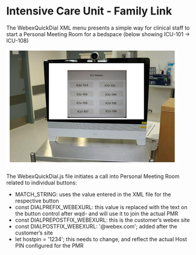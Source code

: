 # Intensive Care Unit - Family Link

The WebexQuickDial XML menu presents a simple way for clinical staff to start a Personal Meeting Room for a bedspace (below showing ICU-101 -> ICU-108)

![](docs/ICU-DX.png)


The WebexQuickDial.js file initiates a call into Personal Meeting Room related to individual buttons:

- MATCH_STRING: uses the value entered in the XML file for the respective button
- const DIALPREFIX_WEBEXURL: this value is replaced with the text on the button control after wqd- and will use it to join the actual PMR
- const DIALPREPOSTFIX_WEBEXURL: this is the customer’s webex site
- const DIALPOSTFIX_WEBEXURL: '@webex.com'; added after the customer’s site
- let hostpin = '1234'; this needs to change, and reflect the actual Host PIN configured for the PMR
